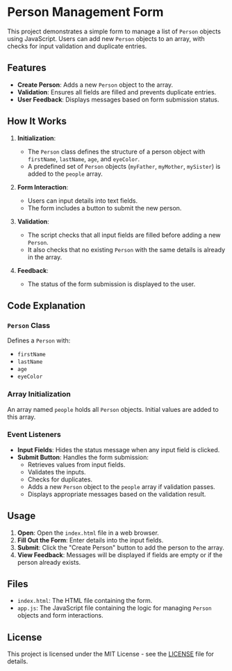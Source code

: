 # Person Management Form

This project demonstrates a simple form to manage a list of `Person` objects using JavaScript. Users can add new `Person` objects to an array, with checks for input validation and duplicate entries.

## Features

- **Create Person**: Adds a new `Person` object to the array.
- **Validation**: Ensures all fields are filled and prevents duplicate entries.
- **User Feedback**: Displays messages based on form submission status.

## How It Works

1. **Initialization**:
   - The `Person` class defines the structure of a person object with `firstName`, `lastName`, `age`, and `eyeColor`.
   - A predefined set of `Person` objects (`myFather`, `myMother`, `mySister`) is added to the `people` array.

2. **Form Interaction**:
   - Users can input details into text fields.
   - The form includes a button to submit the new person.

3. **Validation**:
   - The script checks that all input fields are filled before adding a new `Person`.
   - It also checks that no existing `Person` with the same details is already in the array.

4. **Feedback**:
   - The status of the form submission is displayed to the user.

## Code Explanation

### `Person` Class

Defines a `Person` with:
- `firstName`
- `lastName`
- `age`
- `eyeColor`

### Array Initialization

An array named `people` holds all `Person` objects. Initial values are added to this array.

### Event Listeners

- **Input Fields**: Hides the status message when any input field is clicked.
- **Submit Button**: Handles the form submission:
  - Retrieves values from input fields.
  - Validates the inputs.
  - Checks for duplicates.
  - Adds a new `Person` object to the `people` array if validation passes.
  - Displays appropriate messages based on the validation result.

## Usage

1. **Open**: Open the `index.html` file in a web browser.
2. **Fill Out the Form**: Enter details into the input fields.
3. **Submit**: Click the "Create Person" button to add the person to the array.
4. **View Feedback**: Messages will be displayed if fields are empty or if the person already exists.

## Files

- `index.html`: The HTML file containing the form.
- `app.js`: The JavaScript file containing the logic for managing `Person` objects and form interactions.

## License

This project is licensed under the MIT License - see the [LICENSE](LICENSE) file for details.
